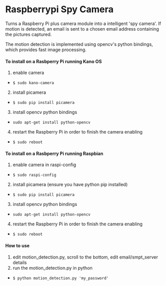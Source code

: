 Raspberrypi Spy Camera
======================

Turns a Raspberry Pi plus camera module into a intelligent 'spy camera'. If motion is detected, an email is sent to a chosen email address containing the pictures captured.

The motion detection is implemented using opencv's python bindings, which provides fast image processing. 


#### To install on a Rasbperry Pi running Kano OS
1. enable camera
  * `$ sudo kano-camera`
2. install picamera
  * `$ sudo pip install picamera`
3. install opencv python bindings
  * `sudo apt-get install python-opencv`
4. restart the Raspberry Pi in order to finish the camera enabling
  * `$ sudo reboot`

#### To install on a Rasbperry Pi running Raspbian
1. enable camera in raspi-config
  * `$ sudo raspi-config`
2. install picamera (ensure you have python pip installed)
  * `$ sudo pip install picamera`
3. install opencv python bindings
  * `sudo apt-get install python-opencv`
4. restart the Raspberry Pi in order to finish the camera enabling
  * `$ sudo reboot`

#### How to use 
1. edit motion_detection.py, scroll to the bottom, edit email/smpt_server details
2. run the motion_detection.py in python
  * `$ python motion_detection.py 'my_password'`
